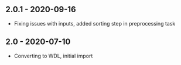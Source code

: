 ## 2.0.1 - 2020-09-16
- Fixing issues with inputs, added sorting step in preprocessing task
## 2.0   - 2020-07-10
- Converting to WDL, initial import
